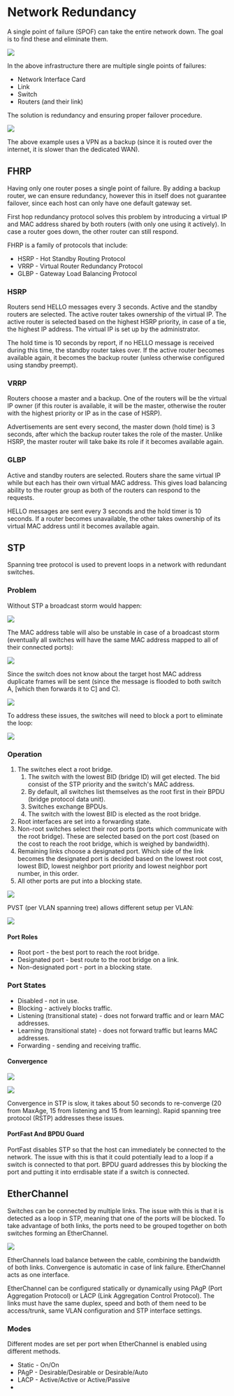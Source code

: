 # Network Redundancy

A single point of failure (SPOF) can take the entire network down. The goal is to find these and eliminate them.

![](./images/network_redundancy/single_point_of_failure.png)

In the above infrastructure there are multiple single points of failures:
* Network Interface Card
* Link
* Switch
* Routers (and their link)

The solution is redundancy and ensuring proper failover procedure.

![](./images/network_redundancy/redundancy.png)

The above example uses a VPN as a backup (since it is routed over the internet, it is slower than the dedicated WAN).

## FHRP

Having only one router poses a single point of failure. By adding a backup router, we can ensure redundancy, however this in itself does not guarantee failover, since each host can only have one default gateway set.

First hop redundancy protocol solves this problem by introducing a virtual IP and MAC address shared by both routers (with only one using it actively). In case a router goes down, the other router can still respond.

FHRP is a family of protocols that include:
* HSRP - Hot Standby Routing Protocol
* VRRP - Virtual Router Redundancy Protocol
* GLBP - Gateway Load Balancing Protocol

### HSRP

Routers send HELLO messages every 3 seconds. Active and the standby routers are selected. The active router takes ownership of the virtual IP. The active router is selected based on the highest HSRP priority, in case of a tie, the highest IP address. The virtual IP is set up by the administrator.

The hold time is 10 seconds by report, if no HELLO message is received during this time, the standby router takes over. If the active router becomes available again, it becomes the backup router (unless otherwise configured using standby preempt).

### VRRP

Routers choose a master and a backup. One of the routers will be the virtual IP owner (if this router is available, it will be the master, otherwise the router with the highest priority or IP as in the case of HSRP).

Advertisements are sent every second, the master down (hold time) is 3 seconds, after which the backup router takes the role of the master. Unlike HSRP, the master router will take bake its role if it becomes available again.

### GLBP

Active and standby routers are selected. Routers share the same virtual IP while but each has their own virtual MAC address. This gives load balancing ability to the router group as both of the routers can respond to the requests.

HELLO messages are sent every 3 seconds and the hold timer is 10 seconds. If a router becomes unavailable, the other takes ownership of its virtual MAC address until it becomes available again.

## STP

Spanning tree protocol is used to prevent loops in a network with redundant switches.

### Problem

Without STP a broadcast storm would happen:

![](./images/network_redundancy/broadcast_storm.png)

The MAC address table will also be unstable in case of a broadcast storm (eventually all switches will have the same MAC address mapped to all of their connected ports):

![](./images/network_redundancy/unstable_mac_address_table.png)

Since the switch does not know about the target host MAC address duplicate frames will be sent (since the message is flooded to both switch A, [which then forwards it to C] and C).

![](./images/network_redundancy/duplicate_frames.png)

To address these issues, the switches will need to block a port to eliminate the loop:

![](./images/network_redundancy/block_port.png)

### Operation

1. The switches elect a root bridge.
   1. The switch with the lowest BID (bridge ID) will get elected. The bid consist of the STP priority and the switch's MAC address.
   2. By default, all switches list themselves as the root first in their BPDU (bridge protocol data unit).
   3. Switches exchange BPDUs.
   4. The switch with the lowest BID is elected as the root bridge.
2. Root interfaces are set into a forwarding state.
3. Non-root switches select their root ports (ports which communicate with the root bridge). These are selected based on the port cost (based on the cost to reach the root bridge, which is weighed by bandwidth).
4. Remaining links choose a designated port. Which side of the link becomes the designated port is decided based on the lowest root cost, lowest BID, lowest neighbor port priority and lowest neighbor port number, in this order.
5. All other ports are put into a blocking state.

![](./images/network_redundancy/stp_operation.png)

PVST (per VLAN spanning tree) allows different setup per VLAN:

![](./images/network_redundancy/pvst.png)

#### Port Roles

* Root port - the best port to reach the root bridge.
* Designated port - best route to the root bridge on a link.
* Non-designated port - port in a blocking state.

### Port States

* Disabled - not in use.
* Blocking - actively blocks traffic.
* Listening (transitional state) - does not forward traffic and or learn MAC addresses.
* Learning (transitional state) - does not forward traffic but learns MAC addresses.
* Forwarding - sending and receiving traffic.

#### Convergence

![](./images/network_redundancy/timers.png)

![](./images/network_redundancy/convergence.png)

Convergence in STP is slow, it takes about 50 seconds to re-converge (20 from MaxAge, 15 from listening and 15 from learning). Rapid spanning tree protocol (RSTP) addresses these issues.

#### PortFast And BPDU Guard

PortFast disables STP so that the host can immediately be connected to the network. The issue with this is that it could potentially lead to a loop if a switch is connected to that port. BPDU guard addresses this by blocking the port and putting it into errdisable state if a switch is connected.

## EtherChannel

Switches can be connected by multiple links. The issue with this is that it is detected as a loop in STP, meaning that one of the ports will be blocked. To take advantage of both links, the ports need to be grouped together on both switches forming an EtherChannel.

![](./images/network_redundancy/etherchannel.png)

EtherChannels load balance between the cable, combining the bandwidth of both links. Convergence is automatic in case of link failure. EtherChannel acts as one interface.

EtherChannel can be configured statically or dynamically using PAgP (Port Aggregation Protocol) or LACP (Link Aggregation Control Protocol). The links must have the same duplex, speed and both of them need to be access/trunk, same VLAN configuration and STP interface settings.

### Modes

Different modes are set per port when EtherChannel is enabled using different methods.

* Static - On/On
* PAgP - Desirable/Desirable or Desirable/Auto
* LACP - Active/Active or Active/Passive
* 